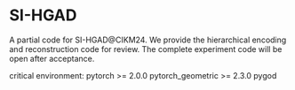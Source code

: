 # SI-HGAD
A partial code for SI-HGAD@CIKM24. We provide the hierarchical encoding and reconstruction code for review. The complete experiment code will be open after acceptance.

critical environment:
pytorch >= 2.0.0
pytorch_geometric >= 2.3.0
pygod
